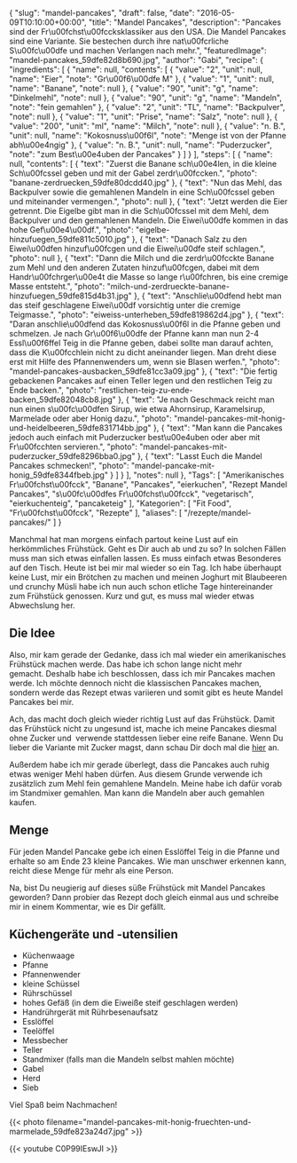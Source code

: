 {
    "slug": "mandel-pancakes",
    "draft": false,
    "date": "2016-05-09T10:10:00+00:00",
    "title": "Mandel Pancakes",
    "description": "Pancakes sind der Fr\u00fchst\u00fccksklassiker aus den USA. Die Mandel Pancakes sind eine Variante. Sie bestechen durch ihre nat\u00fcrliche S\u00fc\u00dfe und machen Verlangen nach mehr.",
    "featuredImage": "mandel-pancakes_59dfe82d8b690.jpg",
    "author": "Gabi",
    "recipe": {
        "ingredients": [
            {
                "name": null,
                "contents": [
                    {
                        "value": "2",
                        "unit": null,
                        "name": "Eier",
                        "note": "Gr\u00f6\u00dfe M"
                    },
                    {
                        "value": "1",
                        "unit": null,
                        "name": "Banane",
                        "note": null
                    },
                    {
                        "value": "90",
                        "unit": "g",
                        "name": "Dinkelmehl",
                        "note": null
                    },
                    {
                        "value": "90",
                        "unit": "g",
                        "name": "Mandeln",
                        "note": "fein gemahlen"
                    },
                    {
                        "value": "2",
                        "unit": "TL",
                        "name": "Backpulver",
                        "note": null
                    },
                    {
                        "value": "1",
                        "unit": "Prise",
                        "name": "Salz",
                        "note": null
                    },
                    {
                        "value": "200",
                        "unit": "ml",
                        "name": "Milch",
                        "note": null
                    },
                    {
                        "value": "n. B.",
                        "unit": null,
                        "name": "Kokosnuss\u00f6l",
                        "note": "Menge ist von der Pfanne abh\u00e4ngig"
                    },
                    {
                        "value": "n. B.",
                        "unit": null,
                        "name": "Puderzucker",
                        "note": "zum Best\u00e4uben der Pancakes"
                    }
                ]
            }
        ],
        "steps": [
            {
                "name": null,
                "contents": [
                    {
                        "text": "Zuerst die Banane sch\u00e4len, in die kleine Sch\u00fcssel geben und mit der Gabel zerdr\u00fccken.",
                        "photo": "banane-zerdruecken_59dfe80dcdd40.jpg"
                    },
                    {
                        "text": "Nun das Mehl, das Backpulver sowie die gemahlenen Mandeln in eine Sch\u00fcssel geben und miteinander vermengen.",
                        "photo": null
                    },
                    {
                        "text": "Jetzt werden die Eier getrennt. Die Eigelbe gibt man in die Sch\u00fcssel mit dem Mehl, dem Backpulver und den gemahlenen Mandeln. Die Eiwei\u00dfe kommen in das hohe Gef\u00e4\u00df.",
                        "photo": "eigelbe-hinzufuegen_59dfe811c5010.jpg"
                    },
                    {
                        "text": "Danach Salz zu den Eiwei\u00dfen hinzuf\u00fcgen und die Eiwei\u00dfe steif schlagen.",
                        "photo": null
                    },
                    {
                        "text": "Dann die Milch und die zerdr\u00fcckte Banane zum Mehl und den anderen Zutaten hinzuf\u00fcgen, dabei mit dem Handr\u00fchrger\u00e4t die Masse so lange r\u00fchren, bis eine cremige Masse entsteht.",
                        "photo": "milch-und-zerdrueckte-banane-hinzufuegen_59dfe815d4b31.jpg"
                    },
                    {
                        "text": "Anschlie\u00dfend hebt man das steif geschlagene Eiwei\u00df vorsichtig unter die cremige Teigmasse.",
                        "photo": "eiweiss-unterheben_59dfe819862d4.jpg"
                    },
                    {
                        "text": "Daran anschlie\u00dfend das Kokosnuss\u00f6l in die Pfanne geben und schmelzen. Je nach Gr\u00f6\u00dfe der Pfanne kann man nun 2-4 Essl\u00f6ffel Teig in die Pfanne geben, dabei sollte man darauf achten, dass die K\u00fcchlein nicht zu dicht aneinander liegen. Man dreht diese erst mit Hilfe des Pfannenwenders um, wenn sie Blasen werfen.",
                        "photo": "mandel-pancakes-ausbacken_59dfe81cc3a09.jpg"
                    },
                    {
                        "text": "Die fertig gebackenen Pancakes auf einen Teller legen und den restlichen Teig zu Ende backen.",
                        "photo": "restlichen-teig-zu-ende-backen_59dfe82048cb8.jpg"
                    },
                    {
                        "text": "Je nach Geschmack reicht man nun einen s\u00fc\u00dfen Sirup, wie etwa Ahornsirup, Karamelsirup, Marmelade oder aber Honig dazu.",
                        "photo": "mandel-pancakes-mit-honig-und-heidelbeeren_59dfe831714bb.jpg"
                    },
                    {
                        "text": "Man kann die Pancakes jedoch auch einfach mit Puderzucker best\u00e4uben oder aber mit Fr\u00fcchten servieren.",
                        "photo": "mandel-pancakes-mit-puderzucker_59dfe8296bba0.jpg"
                    },
                    {
                        "text": "Lasst Euch die Mandel Pancakes schmecken!",
                        "photo": "mandel-pancake-mit-honig_59dfe8344fbeb.jpg"
                    }
                ]
            }
        ],
        "notes": null
    },
    "Tags": [
        "Amerikanisches Fr\u00fchst\u00fcck",
        "Banane",
        "Pancakes",
        "eierkuchen",
        "Rezept Mandel Pancakes",
        "s\u00fc\u00dfes Fr\u00fchst\u00fcck",
        "vegetarisch",
        "eierkuchenteig",
        "pancaketeig"
    ],
    "Kategorien": [
        "Fit Food",
        "Fr\u00fchst\u00fcck",
        "Rezepte"
    ],
    "aliases": [
        "\/rezepte\/mandel-pancakes\/"
    ]
}

Manchmal hat man morgens einfach partout keine Lust auf ein herkömmliches Frühstück. Geht es Dir auch ab und zu so? In solchen Fällen muss man sich etwas einfallen lassen. Es muss einfach etwas Besonderes auf den Tisch. Heute ist bei mir mal wieder so ein Tag. Ich habe überhaupt keine Lust, mir ein Brötchen zu machen und meinen Joghurt mit Blaubeeren und crunchy Müsli habe ich nun auch schon etliche Tage hintereinander zum Frühstück genossen. Kurz und gut, es muss mal wieder etwas Abwechslung her.

## Die Idee

Also, mir kam gerade der Gedanke, dass ich mal wieder ein amerikanisches Frühstück machen werde. Das habe ich schon lange nicht mehr gemacht. Deshalb habe ich beschlossen, dass ich mir Pancakes machen werde. Ich möchte dennoch nicht die klassischen Pancakes machen, sondern werde das Rezept etwas variieren und somit gibt es heute Mandel Pancakes bei mir.

Ach, das macht doch gleich wieder richtig Lust auf das Frühstück. Damit das Frühstück nicht zu ungesund ist, mache ich meine Pancakes diesmal ohne Zucker und  verwende stattdessen lieber eine reife Banane. Wenn Du lieber die Variante mit Zucker magst, dann schau Dir doch mal die [hier][1] an.

Außerdem habe ich mir gerade überlegt, dass die Pancakes auch ruhig etwas weniger Mehl haben dürfen. Aus diesem Grunde verwende ich zusätzlich zum Mehl fein gemahlene Mandeln. Meine habe ich dafür vorab im Standmixer gemahlen. Man kann die Mandeln aber auch gemahlen kaufen.

## Menge

Für jeden Mandel Pancake gebe ich einen Esslöffel Teig in die Pfanne und erhalte so am Ende 23 kleine Pancakes. Wie man unschwer erkennen kann, reicht diese Menge für mehr als eine Person.

Na, bist Du neugierig auf dieses süße Frühstück mit Mandel Pancakes geworden? Dann probier das Rezept doch gleich einmal aus und schreibe mir in einem Kommentar, wie es Dir gefällt.

## Küchengeräte und -utensilien
 * Küchenwaage
 * Pfanne
 * Pfannenwender
 * kleine Schüssel
 * Rührschüssel
 * hohes Gefäß (in dem die Eiweiße steif geschlagen werden)
 * Handrührgerät mit Rührbesenaufsatz
 * Esslöffel
 * Teelöffel
 * Messbecher
 * Teller
 * Standmixer (falls man die Mandeln selbst mahlen möchte)
 * Gabel
 * Herd
 * Sieb

Viel Spaß beim Nachmachen!

{{< photo filename="mandel-pancakes-mit-honig-fruechten-und-marmelade_59dfe823a24d7.jpg" >}}

{{< youtube C0P99IEswJI >}}

 [1]: https://kochfokus.de/rezepte/rezept-amerikanische-pancakes/